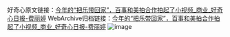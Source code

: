 好奇心原文链接：[今年的“把乐带回家”，百事和美拍合作拍起了小视频_商业_好奇心日报-费丽婷](https://www.qdaily.com/articles/6126.html)
WebArchive归档链接：[今年的“把乐带回家”，百事和美拍合作拍起了小视频_商业_好奇心日报-费丽婷](http://web.archive.org/web/20190623165956/https://www.qdaily.com/articles/6126.html)
![image](http://ww3.sinaimg.cn/large/007d5XDply1g3w9j1wb3jj30u02xh1kx)